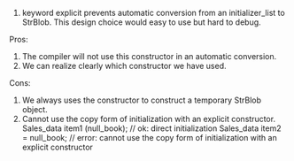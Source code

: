 1. keyword explicit prevents automatic conversion from an initializer_list to StrBlob. This design choice would easy to use but hard to debug.

Pros:
1. The compiler will not use this constructor in an automatic conversion.
2. We can realize clearly which constructor we have used.

Cons:
1. We always uses the constructor to construct a temporary StrBlob object.
2. Cannot use the copy form of initialization with an explicit constructor.
   Sales_data item1 (null_book); // ok: direct initialization
   Sales_data item2 = null_book; // error: cannot use the copy form of initialization with an explicit constructor
